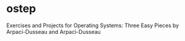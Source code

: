 # ostep
Exercises and Projects for Operating Systems: Three Easy Pieces by Arpaci-Dusseau and Arpaci-Dusseau
